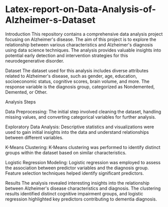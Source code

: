 # Latex-report-on-Data-Analysis-of-Alzheimer-s-Dataset
Introduction
This repository contains a comprehensive data analysis project focusing on Alzheimer's disease. The aim of this project is to explore the relationship between various characteristics and Alzheimer's diagnosis using data science techniques. The analysis provides valuable insights into potential early detection and intervention strategies for this neurodegenerative disorder.

Dataset
The dataset used for this analysis includes diverse attributes related to Alzheimer's disease, such as gender, age, education, socioeconomic status, cognitive scores, brain volume, and more. The response variable is the diagnosis group, categorized as Nondemented, Demented, or Other.

Analysis Steps

Data Preprocessing: The initial step involved cleaning the dataset, handling missing values, and converting categorical variables for further analysis.

Exploratory Data Analysis: Descriptive statistics and visualizations were used to gain initial insights into the data and understand relationships between different variables.

K-Means Clustering: K-Means clustering was performed to identify distinct groups within the dataset based on similar characteristics.

Logistic Regression Modeling: Logistic regression was employed to assess the association between predictor variables and the diagnosis group. Feature selection techniques helped identify significant predictors.

Results
The analysis revealed interesting insights into the relationship between Alzheimer's disease characteristics and diagnosis. The clustering results identified distinct cognitive impairment groups, and logistic regression highlighted key predictors contributing to dementia diagnosis.
